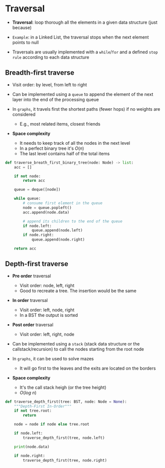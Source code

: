 # Traversal

- **Traversal**: loop thorough all the elements in a given data structure (just because)

- `Example`: in a Linked List, the traversal stops when the next element points to null
- Traversals are usually implemented with a `while`/`for` and a defined `stop rule` according to each data structure

## Breadth-first traverse

- Visit order: by level, from left to right
- Can be implemented using a `queue` to append the element of the next layer into the end of the processing queue

- In `graphs`, it travels first the shortest paths (fewer hops) if no weights are considered
  - E.g., most related items, closest friends

- **Space complexity**
  - It needs to keep track of all the nodes in the next level
  - In a perfect binary tree it's $O(n)$
  - The last level contains half of the total items

```python
def traverse_breath_first_binary_tree(node: Node) -> list:
    acc = []

    if not node:
        return acc

    queue = deque([node])

    while queue:
        # consume first element in the queue
        node = queue.popleft()
        acc.append(node.data)

        # append its children to the end of the queue
        if node.left:
            queue.append(node.left)
        if node.right:
            queue.append(node.right)

    return acc
```

## Depth-first traverse

- **Pre order** traversal
  - Visit order: node, left, right
  - Good to recreate a tree. The insertion would be the same
- **In order** traversal
  - Visit order: left, node, right
  - In a BST the output is sorted
- **Post order** traversal
  - Visit order: left, right, node

- Can be implemented using a `stack` (stack data structure or the callstack/recursion) to call the nodes starting from the root node

- In `graphs`, it can be used to solve mazes
  - It will go first to the leaves and the exits are located on the borders

- **Space complexity**
  - It's the call stack heigh (or the tree height)
  - $O(log\ n)$

```python
def traverse_depth_first(tree: BST, node: Node = None):
    """Depth-First In-Order"""
    if not tree.root:
        return

    node = node if node else tree.root

    if node.left:
        traverse_depth_first(tree, node.left)

    print(node.data)

    if node.right:
        traverse_depth_first(tree, node.right)
```

